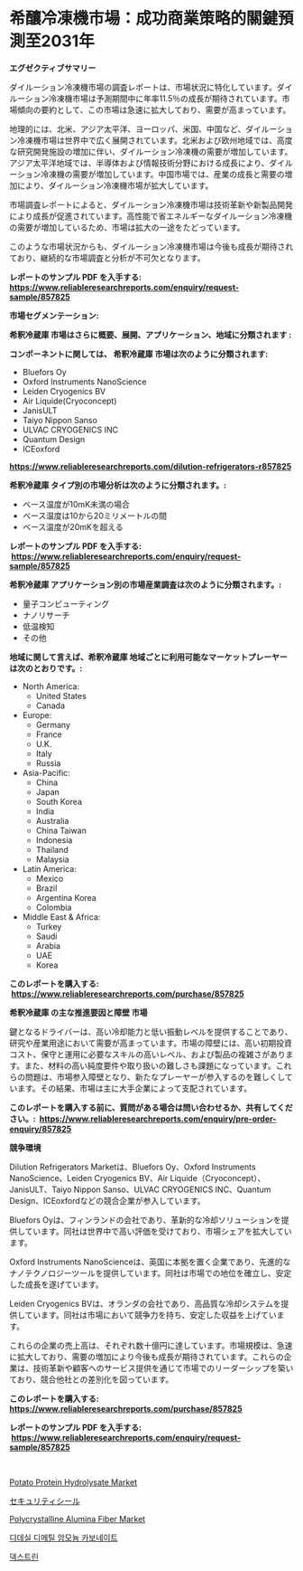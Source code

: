 <p><h1>希釀冷凍機市場：成功商業策略的關鍵預測至2031年</h1></p><p><strong>エグゼクティブサマリー</strong></p>
<p><p>ダイルーション冷凍機市場の調査レポートは、市場状況に特化しています。ダイルーション冷凍機市場は予測期間中に年率11.5％の成長が期待されています。市場傾向の要約として、この市場は急速に拡大しており、需要が高まっています。</p><p>地理的には、北米、アジア太平洋、ヨーロッパ、米国、中国など、ダイルーション冷凍機市場は世界中で広く展開されています。北米および欧州地域では、高度な研究開発施設の増加に伴い、ダイルーション冷凍機の需要が増加しています。アジア太平洋地域では、半導体および情報技術分野における成長により、ダイルーション冷凍機の需要が増加しています。中国市場では、産業の成長と需要の増加により、ダイルーション冷凍機市場が拡大しています。</p><p>市場調査レポートによると、ダイルーション冷凍機市場は技術革新や新製品開発により成長が促進されています。高性能で省エネルギーなダイルーション冷凍機の需要が増加しているため、市場は拡大の一途をたどっています。</p><p>このような市場状況からも、ダイルーション冷凍機市場は今後も成長が期待されており、継続的な市場調査と分析が不可欠となります。</p></p>
<p><strong>レポートのサンプル PDF を入手する: <a href="https://www.reliableresearchreports.com/enquiry/request-sample/857825">https://www.reliableresearchreports.com/enquiry/request-sample/857825</a></strong></p>
<p><strong>市場セグメンテーション:</strong></p>
<p><strong> 希釈冷蔵庫 市場はさらに概要、展開、アプリケーション、地域に分類されます :</strong></p>
<p><strong>コンポーネントに関しては、 希釈冷蔵庫 市場は次のように分類されます: &nbsp;</strong></p>
<p><ul><li>Bluefors Oy</li><li>Oxford Instruments NanoScience</li><li>Leiden Cryogenics BV</li><li>Air Liquide(Cryoconcept)</li><li>JanisULT</li><li>Taiyo Nippon Sanso</li><li>ULVAC CRYOGENICS INC</li><li>Quantum Design</li><li>ICEoxford</li></ul></p>
<p><strong><a href="https://www.reliableresearchreports.com/dilution-refrigerators-r857825">https://www.reliableresearchreports.com/dilution-refrigerators-r857825</a></strong></p>
<p><strong> 希釈冷蔵庫 タイプ別の市場分析は次のように分類されます。:</strong></p>
<p><ul><li>ベース温度が10mK未満の場合</li><li>ベース温度は10から20ミリメートルの間</li><li>ベース温度が20mKを超える</li></ul></p>
<p><strong>レポートのサンプル PDF を入手する: &nbsp;<a href="https://www.reliableresearchreports.com/enquiry/request-sample/857825">https://www.reliableresearchreports.com/enquiry/request-sample/857825</a></strong></p>
<p><strong> 希釈冷蔵庫 アプリケーション別の市場産業調査は次のように分類されます。:</strong></p>
<p><ul><li>量子コンピューティング</li><li>ナノリサーチ</li><li>低温検知</li><li>その他</li></ul></p>
<p><strong>地域に関して言えば、希釈冷蔵庫 地域ごとに利用可能なマーケットプレーヤーは次のとおりです。:</strong></p>
<p><ul>
    <li>
        North America:
        <ul>
            <li>United States</li>
            <li>Canada</li>
        </ul>
    </li>
    <li>
        Europe:
        <ul>
            <li>Germany</li>
            <li>France</li>
            <li>U.K.</li>
            <li>Italy</li>
            <li>Russia</li>
        </ul>
    </li>
    <li>
        Asia-Pacific:
        <ul>
            <li>China</li>
            <li>Japan</li>
            <li>South Korea</li>
            <li>India</li>
            <li>Australia</li>
            <li>China Taiwan</li>
            <li>Indonesia</li>
            <li>Thailand</li>
            <li>Malaysia</li>
        </ul>
    </li>
    <li>
        Latin America:
        <ul>
            <li>Mexico</li>
            <li>Brazil</li>
            <li>Argentina Korea</li>
            <li>Colombia</li>
        </ul>
    </li>
    <li>
        Middle East & Africa:
        <ul>
            <li>Turkey</li>
            <li>Saudi</li>
            <li>Arabia</li>
            <li>UAE</li>
            <li>Korea</li>
        </ul>
    </li>
    </ul></p>
<p><strong>このレポートを購入する: &nbsp;<a href="https://www.reliableresearchreports.com/purchase/857825">https://www.reliableresearchreports.com/purchase/857825</a></strong></p>
<p><strong>希釈冷蔵庫 の主な推進要因と障壁 市場</strong></p>
<p><p>鍵となるドライバーは、高い冷却能力と低い振動レベルを提供することであり、研究や産業用途において需要が高まっています。市場の障壁には、高い初期投資コスト、保守と運用に必要なスキルの高いレベル、および製品の複雑さがあります。また、材料の高い純度要件や取り扱いの難しさも課題になっています。これらの問題は、市場参入障壁となり、新たなプレーヤーが参入するのを難しくしています。その結果、市場は主に大手企業によって支配されています。</p></p>
<p><strong>このレポートを購入する前に、質問がある場合は問い合わせるか、共有してください。:&nbsp; <a href="https://www.reliableresearchreports.com/enquiry/pre-order-enquiry/857825">https://www.reliableresearchreports.com/enquiry/pre-order-enquiry/857825</a></strong></p>
<p><strong>競争環境</strong></p>
<p><p>Dilution Refrigerators Marketは、Bluefors Oy、Oxford Instruments NanoScience、Leiden Cryogenics BV、Air Liquide（Cryoconcept）、JanisULT、Taiyo Nippon Sanso、ULVAC CRYOGENICS INC、Quantum Design、ICEoxfordなどの競合企業が参入しています。 </p><p>Bluefors Oyは、フィンランドの会社であり、革新的な冷却ソリューションを提供しています。同社は世界中で高い評価を受けており、市場シェアを拡大しています。 </p><p>Oxford Instruments NanoScienceは、英国に本拠を置く企業であり、先進的なナノテクノロジーツールを提供しています。同社は市場での地位を確立し、安定した成長を遂げています。 </p><p>Leiden Cryogenics BVは、オランダの会社であり、高品質な冷却システムを提供しています。同社は市場において競争力を持ち、安定した収益を上げています。 </p><p>これらの企業の売上高は、それぞれ数十億円に達しています。市場規模は、急速に拡大しており、需要の増加により今後も成長が期待されています。これらの企業は、技術革新や顧客へのサービス提供を通じて市場でのリーダーシップを築いており、競合他社との差別化を図っています。</p></p>
<p><strong>このレポートを購入する: &nbsp; <a href="https://www.reliableresearchreports.com/purchase/857825">https://www.reliableresearchreports.com/purchase/857825</a></strong></p>
<p><strong>レポートのサンプル PDF を入手する: &nbsp;<a href="https://www.reliableresearchreports.com/enquiry/request-sample/857825">https://www.reliableresearchreports.com/enquiry/request-sample/857825</a></strong><strong></strong></p>
<p>&nbsp;</p>
<p><p><a href="https://www.linkedin.com/pulse/potato-protein-hydrolysate-market-comprehensive-report-its-share-59etf?trackingId=m4yLgJktjw6fG1xxx82IWQ%3D%3D">Potato Protein Hydrolysate Market</a></p><p><a href="https://github.com/ReganWisoky2023/Market-Research-Report-List-1/blob/main/292867724750.md">セキュリティシール</a></p><p><a href="https://issuu.com/reportprime-2/docs/polycrystalline-alumina-fiber-market-size-2030.ppt">Polycrystalline Alumina Fiber Market</a></p><p><a href="https://medium.com/@fredajerde/%EB%8B%A4%EC%9D%B4%EB%8D%B0%EC%8B%A4-%EB%8B%A4%EC%9D%B4%EB%A9%94%ED%8B%B8-%EC%95%94%EB%AA%A8%EB%8A%84-%EC%B9%B4%EB%B3%B4%EB%84%A4%EC%9D%B4%ED%8A%B8-%EC%8B%9C%EC%9E%A5-%EB%8F%99%ED%96%A5-%EB%B0%8F-%EC%8B%9C%EC%9E%A5-%EB%B6%84%EC%84%9D%EC%9D%80-2024-2031%EB%85%84%EA%B9%8C%EC%A7%80-%EC%98%88%EC%B8%A1%EB%90%A9%EB%8B%88%EB%8B%A4-95186e7bcf14">디데실 디메틸 암모늄 카보네이트</a></p><p><a href="https://medium.com/@autumnberge/%EB%8D%B1%EC%8A%A4%ED%8A%B8%EB%A6%B0-%EC%8B%9C%EC%9E%A5-%EB%B3%B4%EA%B3%A0%EC%84%9C%EB%8A%94%EC%9D%B4-%EC%8B%9C%EC%9E%A5%EC%9D%98-%EC%B5%9C%EC%8B%A0-%ED%8A%B8%EB%A0%8C%EB%93%9C%EC%99%80-%EC%84%B1%EC%9E%A5-%EA%B8%B0%ED%9A%8C%EB%A5%BC-%EB%B3%B4%EC%97%AC%EC%A4%8D%EB%8B%88%EB%8B%A4-35e380efbdab">덱스트린</a></p></p>